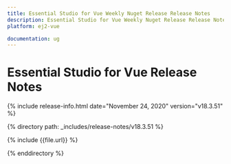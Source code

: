 ```yaml
---
title: Essential Studio for Vue Weekly Nuget Release Release Notes  
description: Essential Studio for Vue Weekly Nuget Release Release Notes  
platform: ej2-vue

documentation: ug
---
```


# Essential Studio for  Vue  Release Notes  

{% include release-info.html date="November 24, 2020"   version="v18.3.51"  %} 

{% directory path: _includes/release-notes/v18.3.51 %}

{% include {{file.url}} %}

{% enddirectory %}
